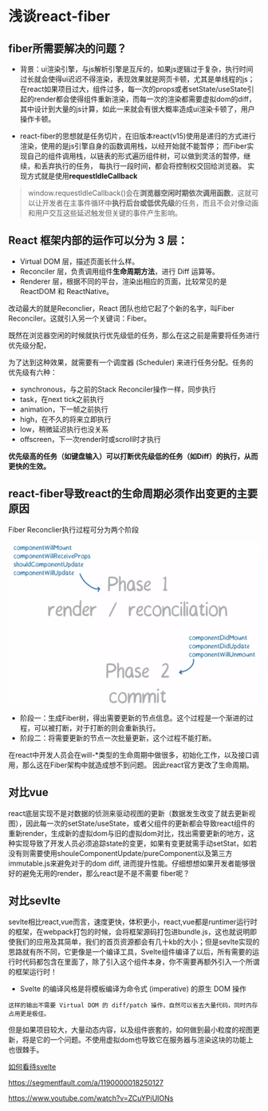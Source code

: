 # 浅谈react-fiber

## fiber所需要解决的问题？

- 背景：ui渲染引擎，与js解析引擎是互斥的，如果js逻辑过于复杂，执行时间过长就会使得ui迟迟不得渲染，表现效果就是网页卡顿，尤其是单线程的js；在react如果项目过大，组件过多，每一次的props或者setState/useState引起的render都会使得组件重新渲染，而每一次的渲染都需要虚拟dom的diff，其中设计到大量的js计算，如此一来就会有很大概率造成ui渲染卡顿了，用户操作卡顿。

- react-fiber的思想就是任务切片，在旧版本react(v15)使用是递归的方式进行渲染，使用的是js引擎自身的函数调用栈，以经开始就不能暂停； 而Fiber实现自己的组件调用栈，以链表的形式遍历组件树，可以做到灵活的暂停，继续，和丢弃执行的任务， 每执行一段时间，都会将控制权交回给浏览器。
实现方式就是使用**requestIdleCallback**

> window.requestIdleCallback()会在**浏览器空闲时期依次调用函数**，这就可以让开发者在主事件循环中**执行后台或低优先级**的任务，而且不会对像动画和用户交互这些延迟触发但关键的事件产生影响。

## React 框架内部的运作可以分为 3 层：

- Virtual DOM 层，描述页面长什么样。
- Reconciler 层，负责调用组件**生命周期方法**，进行 Diff 运算等。
- Renderer 层，根据不同的平台，渲染出相应的页面，比较常见的是 ReactDOM 和 ReactNative。

改动最大的就是Reconclier，React 团队也给它起了个新的名字，叫Fiber Reconciler。这就引入另一个关键词：Fiber。

既然在浏览器空闲的时候就执行优先级低的任务，那么在这之前是需要将任务进行优先级分配，

为了达到这种效果，就需要有一个调度器 (Scheduler) 来进行任务分配。任务的优先级有六种：

- synchronous，与之前的Stack Reconciler操作一样，同步执行
- task，在next tick之前执行
- animation，下一帧之前执行
- high，在不久的将来立即执行
- low，稍微延迟执行也没关系
- offscreen，下一次render时或scroll时才执行

**优先级高的任务（如键盘输入）可以打断优先级低的任务（如Diff）的执行，从而更快的生效。**

## react-fiber导致react的生命周期必须作出变更的主要原因

Fiber Reconclier执行过程可分为两个阶段

![avatar](../assets/react_fiber_life_cicle.png)

- 阶段一：生成Fiber树，得出需要更新的节点信息。这个过程是一个渐进的过程，可以被打断，对于打断的则会重新执行。
- 阶段二：将需要更新的节点一次批量更新，这个过程不能打断。

在react中开发人员会在will-*类型的生命周期中做很多，初始化工作，以及接口调用，那么这在Fiber架构中就造成想不到问题。
因此react官方更改了生命周期。

## 对比vue

react底层实现不是对数据的侦测来驱动视图的更新（数据发生改变了就去更新视图），因此每一次的setState/useState，或者父组件的更新都会导致react组件的重新render，生成新的虚拟dom与旧的虚拟dom对比，找出需要更新的地方，这种实现导致了开发人员必须追踪state的变更，如果有变更就需手动setStat，如若没有则需要使用shouleComponentUpdate/pureComponent以及第三方immutable.js来避免对于的dom diff, 进而提升性能。仔细想想如果开发者能够很好的避免无用的render，那么react是不是不需要 fiber呢？

## 对比sevlte

sevlte相比react,vue而言，速度更快，体积更小，react,vue都是runtimer运行时的框架，在webpack打包的时候，会将框架源码打包进bundle.js，这也就说明即使我们的应用及其简单，我们的首页资源都会有几十kb的大小；但是sevlte实现的思路就有所不同，它更像是一个编译工具，Svelte组件编译了以后，所有需要的运行时代码都包含在里面了，除了引入这个组件本身，你不需要再额外引入一个所谓的框架运行时！

- Svelte 的编译风格是将模板编译为命令式 (imperative) 的原生 DOM 操作

```
这样的输出不需要 Virtual DOM 的 diff/patch 操作，自然可以省去大量代码，同时内存占用更是极佳。
```
但是如果项目较大，大量动态内容，以及组件嵌套的，如何做到最小粒度的视图更新，将是它的一个问题。不使用虚拟dom也导致它在服务器与渲染这块的功能上也很棘手。

[如何看待svelte](https://www.zhihu.com/question/53150351)

https://segmentfault.com/a/1190000018250127

https://www.youtube.com/watch?v=ZCuYPiUIONs
